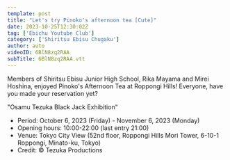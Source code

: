 ```yaml
---
template: post
title: "Let's try Pinoko's afternoon tea [Cute]"
date: 2023-10-25T12:30:02Z
tag: ['Ebichu Youtube Club']
category: ['Shiritsu Ebisu Chugaku']
author: auto 
videoID: 6BlN8zq2RAA
subTitle: 6BlN8zq2RAA.vtt
---
```

Members of Shiritsu Ebisu Junior High School, Rika Mayama and Mirei Hoshina, enjoyed Pinoko's Afternoon Tea at Roppongi Hills! Everyone, have you made your reservation yet?

"Osamu Tezuka Black Jack Exhibition"

- Period: October 6, 2023 (Friday) - November 6, 2023 (Monday)
- Opening hours: 10:00-22:00 (last entry 21:00)
- Venue: Tokyo City View (52nd floor, Roppongi Hills Mori Tower, 6-10-1 Roppongi, Minato-ku, Tokyo)
- Credit: © Tezuka Productions
